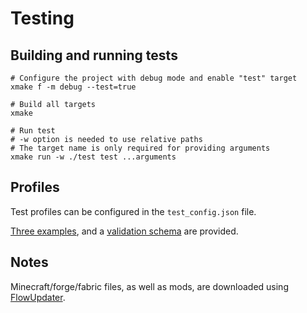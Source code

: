 # Testing

## Building and running tests

```shell
# Configure the project with debug mode and enable "test" target
xmake f -m debug --test=true

# Build all targets
xmake

# Run test
# -w option is needed to use relative paths
# The target name is only required for providing arguments
xmake run -w ./test test ...arguments
```

## Profiles

Test profiles can be configured in the `test_config.json` file.

[Three examples](test_config.json), and a [validation schema](test_config.schema.json) are provided.

## Notes

Minecraft/forge/fabric files, as well as mods, are downloaded using
[FlowUpdater](https://github.com/flowArg/FlowUpdater).



